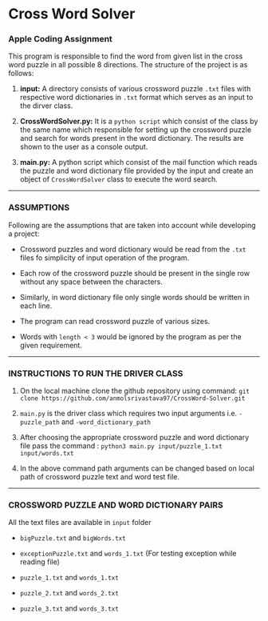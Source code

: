 # Cross Word Solver
### Apple Coding Assignment

<p>
This program is responsible to find the word from given list 
in the cross word puzzle in all possible 8 directions. The structure
of the project is as follows:

1. **input:** A directory consists of various crossword puzzle `.txt` files 
with respective word dictionaries in `.txt` format which serves as an input
   to the dirver class.
   

2. **CrossWordSolver.py:** It is a `python script` which consist of the class 
by the same name which responsible for setting up the crossword puzzle and search
   for words present in the word dictionary. The results are shown to the user as 
   a console output.
   

3. **main.py:** A python script which consist of the mail function which reads 
the puzzle and word dictionary file provided by the input and create an object
   of `CrossWordSolver` class to execute the word search.
</p>

<hr>

### ASSUMPTIONS

<p>
Following are the assumptions that are taken into account while developing
a project:

* Crossword puzzles and word dictionary would be read from the `.txt` files
fo simplicity of input operation of the program.
  

* Each row of the crossword puzzle should be present in the single row without any
space between the characters.
  

* Similarly, in word dictionary file only single words should be written in 
each line.
 
 
* The program can read crossword puzzle of various sizes.


* Words with `length < 3` would be ignored by the program as per the given
requirement.
</p>

<hr>

### INSTRUCTIONS TO RUN THE DRIVER CLASS

1. On the local machine clone the github repository using command:
`git clone https://github.com/anmolsrivastava97/CrossWord-Solver.git`


2.  `main.py` is the driver class which requires two input arguments i.e.
`-puzzle_path` and `-word_dictionary_path`
    

3. After choosing the appropriate crossword puzzle and word dictionary file
pass the command : `python3 main.py input/puzzle_1.txt input/words.txt`
 
  
4. In the above command path arguments can be changed based on local path
of crossword puzzle text and word test file.
   
<hr>

### CROSSWORD PUZZLE AND WORD DICTIONARY PAIRS

All the text files are available in `input` folder

* `bigPuzzle.txt` and `bigWords.txt`

* `exceptionPuzzle.txt` and `words_1.txt` (For testing exception while reading file)

* `puzzle_1.txt` and `words_1.txt`

* `puzzle_2.txt` and `words_2.txt`

* `puzzle_3.txt` and `words_3.txt`

